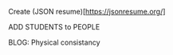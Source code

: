 Create (JSON resume)[https://jsonresume.org/]

ADD STUDENTS to PEOPLE


BLOG:
Physical consistancy 
